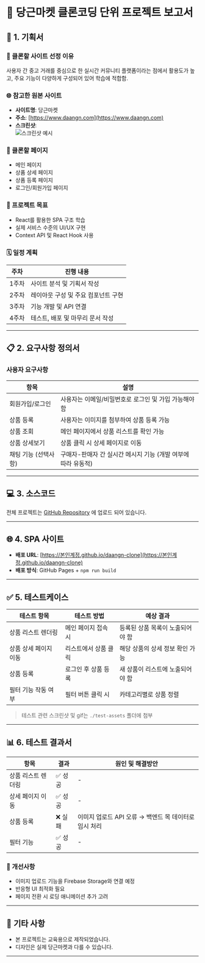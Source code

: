 # 🧾 당근마켓 클론코딩 단위 프로젝트 보고서

## 📝 1. 기획서

### 📌 클론할 사이트 선정 이유
사용자 간 중고 거래를 중심으로 한 실시간 커뮤니티 플랫폼이라는 점에서 활용도가 높고, 주요 기능이 다양하게 구성되어 있어 학습에 적합함.

### 🌐 참고한 원본 사이트
- **사이트명**: 당근마켓  
- **주소**: [https://www.daangn.com](https://www.daangn.com)  
- **스크린샷**:  
  ![스크린샷 예시](./images/daangn_main.png)

### 📄 클론할 페이지
- 메인 페이지
- 상품 상세 페이지
- 상품 등록 페이지
- 로그인/회원가입 페이지

### 🎯 프로젝트 목표
- React를 활용한 SPA 구조 학습  
- 실제 서비스 수준의 UI/UX 구현  
- Context API 및 React Hook 사용  

### 🗓 일정 계획

| 주차 | 진행 내용 |
|------|-----------|
| 1주차 | 사이트 분석 및 기획서 작성 |
| 2주차 | 레이아웃 구성 및 주요 컴포넌트 구현 |
| 3주차 | 기능 개발 및 API 연결 |
| 4주차 | 테스트, 배포 및 마무리 문서 작성 |

---

## 📋 2. 요구사항 정의서

### 사용자 요구사항

| 항목 | 설명 |
|------|------|
| 회원가입/로그인 | 사용자는 이메일/비밀번호로 로그인 및 가입 가능해야 함 |
| 상품 등록 | 사용자는 이미지를 첨부하여 상품 등록 가능 |
| 상품 조회 | 메인 페이지에서 상품 리스트를 확인 가능 |
| 상품 상세보기 | 상품 클릭 시 상세 페이지로 이동 |
| 채팅 기능 (선택사항) | 구매자-판매자 간 실시간 메시지 기능 (개발 여부에 따라 유동적) |

---

## 💻 3. 소스코드

전체 프로젝트는 [GitHub Repository](https://github.com/본인계정/daangn-clone) 에 업로드 되어 있습니다.

---

## 🌐 4. SPA 사이트

- **배포 URL**: [https://본인계정.github.io/daangn-clone](https://본인계정.github.io/daangn-clone)  
- **배포 방식**: GitHub Pages + `npm run build`

---

## ✅ 5. 테스트케이스

| 테스트 항목 | 테스트 방법 | 예상 결과 |
|-------------|--------------|-------------|
| 상품 리스트 렌더링 | 메인 페이지 접속 시 | 등록된 상품 목록이 노출되어야 함 |
| 상품 상세 페이지 이동 | 리스트에서 상품 클릭 | 해당 상품의 상세 정보 확인 가능 |
| 상품 등록 | 로그인 후 상품 등록 | 새 상품이 리스트에 노출되어야 함 |
| 필터 기능 작동 여부 | 필터 버튼 클릭 시 | 카테고리별로 상품 정렬 |

> 테스트 관련 스크린샷 및 gif는 `./test-assets` 폴더에 첨부

---

## 📊 6. 테스트 결과서

| 항목 | 결과 | 원인 및 해결방안 |
|------|------|----------------|
| 상품 리스트 렌더링 | ✅ 성공 | - |
| 상세 페이지 이동 | ✅ 성공 | - |
| 상품 등록 | ❌ 실패 | 이미지 업로드 API 오류 → 백엔드 목 데이터로 임시 처리 |
| 필터 기능 | ✅ 성공 | - |

### 📌 개선사항
- 이미지 업로드 기능을 Firebase Storage와 연결 예정
- 반응형 UI 최적화 필요
- 페이지 전환 시 로딩 애니메이션 추가 고려

---

## 📮 기타 사항

- 본 프로젝트는 교육용으로 제작되었습니다.  
- 디자인은 실제 당근마켓과 다를 수 있습니다.  

---

